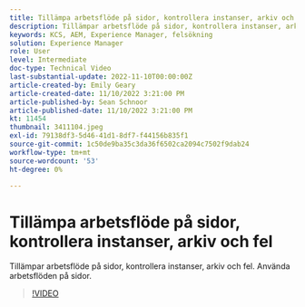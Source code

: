 ```yaml
---
title: Tillämpa arbetsflöde på sidor, kontrollera instanser, arkiv och fel
description: Tillämpar arbetsflöde på sidor, kontrollera instanser, arkiv och fel. Använda arbetsflöden på sidor.
keywords: KCS, AEM, Experience Manager, felsökning
solution: Experience Manager
role: User
level: Intermediate
doc-type: Technical Video
last-substantial-update: 2022-11-10T00:00:00Z
article-created-by: Emily Geary
article-created-date: 11/10/2022 3:21:00 PM
article-published-by: Sean Schnoor
article-published-date: 11/10/2022 3:21:00 PM
kt: 11454
thumbnail: 3411104.jpeg
exl-id: 79138df3-5d46-41d1-8df7-f44156b835f1
source-git-commit: 1c50de9ba35c3da36f6502ca2094c7502f9dab24
workflow-type: tm+mt
source-wordcount: '53'
ht-degree: 0%

---
```


# Tillämpa arbetsflöde på sidor, kontrollera instanser, arkiv och fel

Tillämpar arbetsflöde på sidor, kontrollera instanser, arkiv och fel. Använda arbetsflöden på sidor.

>[!VIDEO](https://video.tv.adobe.com/v/3411104/?quality=12&learn=on)
